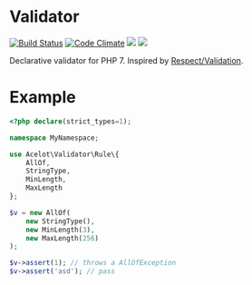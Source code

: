 # Validator

[![Build Status](https://travis-ci.org/acelot/validator.svg?branch=master)](https://travis-ci.org/acelot/validator)
[![Code Climate](https://img.shields.io/codeclimate/coverage/acelot/validator.svg)](https://codeclimate.com/github/acelot/validator)
![](https://img.shields.io/badge/dependencies-zero-blue.svg)
![](https://img.shields.io/badge/license-MIT-green.svg)

Declarative validator for PHP 7. Inspired by [Respect/Validation](https://github.com/Respect/Validation).

# Example

```php
<?php declare(strict_types=1);

namespace MyNamespace;

use Acelot\Validator\Rule\{
    AllOf,
    StringType,
    MinLength,
    MaxLength
};

$v = new AllOf(
    new StringType(),
    new MinLength(3),
    new MaxLength(256)
);

$v->assert(1); // throws a AllOfException
$v->assert('asd'); // pass
```
